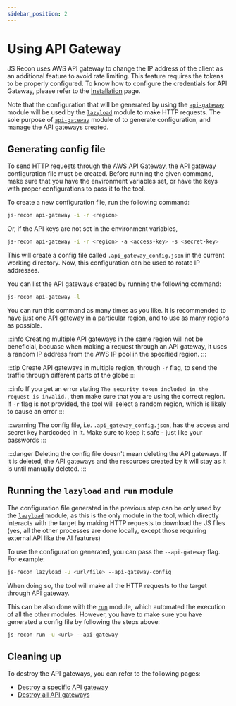 ```yaml
---
sidebar_position: 2
---
```


# Using API Gateway

JS Recon uses AWS API gateway to change the IP address of the client as an additional feature to avoid rate limiting. This feature requires the tokens to be properly configured. To know how to configure the credentials for API Gateway, please refer to the [Installation](../installation.md#aws-api-gateway-used-to-rotate-ip-address-optional) page.

Note that the configuration that will be generated by using the [`api-gateway`](../modules/api-gateway.md) module will be used by the [`lazyload`](../modules/lazyload.md) module to make HTTP requests. The sole purpose of [`api-gateway`](../modules/api-gateway.md) module of to generate configuration, and manage the API gateways created.

## Generating config file

To send HTTP requests through the AWS API Gateway, the API gateway configuration file must be created. Before running the given command, make sure that you have the environment variables set, or have the keys with proper configurations to pass it to the tool.

To create a new configuration file, run the following command:

```bash
js-recon api-gateway -i -r <region>
```

Or, if the API keys are not set in the environment variables,

```bash
js-recon api-gateway -i -r <region> -a <access-key> -s <secret-key>
```

This will create a config file called `.api_gateway_config.json` in the current working directory. Now, this configuration can be used to rotate IP addresses.

You can list the API gateways created by running the following command:

```bash
js-recon api-gateway -l
```

You can run this command as many times as you like. It is recommended to have just one API gateway in a particular region, and to use as many regions as possible.

:::info
Creating multiple API gateways in the same region will not be beneficial, becuase when making a request through an API gateway, it uses a random IP address from the AWS IP pool in the specified region.
:::

:::tip
Create API gateways in multiple region, through `-r` flag, to send the traffic through different parts of the globe
:::

:::info
If you get an error stating `The security token included in the request is invalid.`, then make sure that you are using the correct region. If `-r` flag is not provided, the tool will select a random region, which is likely to cause an error
:::

:::warning
The config file, i.e. `.api_gateway_config.json`, has the access and secret key hardcoded in it. Make sure to keep it safe - just like your passwords
:::

:::danger
Deleting the config file doesn't mean deleting the API gateways. If it is deleted, the API gateways and the resources created by it will stay as it is until manually deleted.
:::

## Running the `lazyload` and `run` module

The configuration file generated in the previous step can be only used by the [`lazyload`](../modules/lazyload.md) module, as this is the only module in the tool, which directly interacts with the target by making HTTP requests to download the JS files (yes, all the other processes are done locally, except those requiring external API like the AI features)

To use the configuration generated, you can pass the `--api-gateway` flag. For example:

```bash
js-recon lazyload -u <url/file> --api-gateway-config
```

When doing so, the tool will make all the HTTP requests to the target through API gateway.

This can be also done with the [`run`](../modules/run.md) module, which automated the execution of all the other modules. However, you have to make sure you have generated a config file by following the steps above:

```bash
js-recon run -u <url> --api-gateway
```

## Cleaning up

To destroy the API gateways, you can refer to the following pages:

- [Destroy a specific API gateway](../modules/api-gateway.md#destroy-an-api)
- [Destroy all API gateways](../modules/api-gateway.md#destroy-all-apis)
